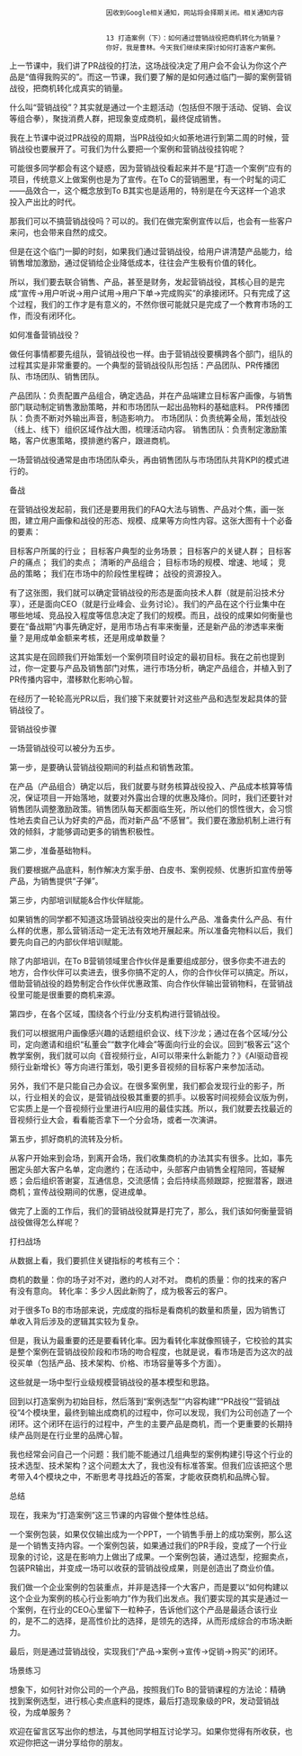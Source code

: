 
                            
                            因收到Google相关通知，网站将会择期关闭。相关通知内容
                            
                            
                            13 打造案例（下）：如何通过营销战役把商机转化为销量？
                            你好，我是曹林。今天我们继续来探讨如何打造客户案例。

上一节课中，我们讲了PR战役的打法，这场战役决定了用户会不会认为你这个产品是“值得我购买的”。而这一节课，我们要了解的是如何通过临门一脚的案例营销战役，把商机转化成真实的销量。

什么叫“营销战役”？其实就是通过一个主题活动（包括但不限于活动、促销、会议等组合拳），聚拢消费人群，把现象变成商机，最终促成销售。

我在上节课中说过PR战役的周期，当PR战役如火如荼地进行到第二周的时候，营销战役也要展开了。可我们为什么要把一个案例和营销战役挂钩呢？

可能很多同学都会有这个疑惑，因为营销战役看起来并不是“打造一个案例”应有的项目，传统意义上做案例也是为了宣传。在To C的营销圈里，有一个时髦的词汇——品效合一，这个概念放到To B其实也是适用的，特别是在今天这样一个追求投入产出比的时代。

那我们可以不搞营销战役吗？可以的。我们在做完案例宣传以后，也会有一些客户来问，也会带来自然的成交。

但是在这个临门一脚的时刻，如果我们通过营销战役，给用户讲清楚产品能力，给销售增加激励，通过促销给企业降低成本，往往会产生极有价值的转化。

所以，我们要去联合销售、产品，甚至是财务，发起营销战役，其核心目的是完成“宣传→用户听说→用户试用→用户下单→完成购买”的承接闭环。只有完成了这个过程，我们的工作才是有意义的，不然你很可能就只是完成了一个教育市场的工作，而没有闭环化。

如何准备营销战役？

做任何事情都要先组队，营销战役也一样。由于营销战役要横跨各个部门，组队的过程其实是非常重要的。一个典型的营销战役队形包括：产品团队、PR传播团队、市场团队、销售团队。


产品团队：负责配置产品组合，确定选品，并在产品端建立目标客户画像，与销售部门联动制定销售激励策略，并和市场团队一起出品物料的基础底料。
PR传播团队：负责不断对外输出声音，制造影响力。
市场团队：负责统筹全局，策划战役（线上、线下）组织区域作战大图，梳理活动内容。
销售团队：负责制定激励策略，客户优惠策略，摸排邀约客户，跟进商机。


一场营销战役通常是由市场团队牵头，再由销售团队与市场团队共背KPI的模式进行的。

备战

在营销战役发起前，我们还是要用我们的FAQ大法与销售、产品对个焦，画一张图，建立用户画像和战役的形态、规模、成果等方向性内容。这张大图有十个必备的要素：


目标客户所属的行业；
目标客户典型的业务场景；
目标客户的关键人群；
目标客户的痛点；
我们的卖点；
清晰的产品组合；
目标市场的规模、增速、地域；
竞品的策略；
我们在市场中的阶段性里程碑；
战役的资源投入。


有了这张图，我们就可以确定营销战役的形态是面向技术人群（就是前沿技术分享），还是面向CEO（就是行业峰会、业务讨论）。我们的产品在这个行业集中在哪些地域、竞品投入程度等信息决定了我们的规模。而且，战役的成果如何衡量也要在“备战期”内事先确定好，是用市场占有率来衡量，还是新产品的渗透率来衡量？是用成单金额来考核，还是用成单数量？

这其实是在回顾我们开始策划一个案例项目时设定的最初目标。我在之前也提到过，你一定要与产品及销售部门对焦，进行市场分析，确定产品组合，并植入到了PR传播内容中，潜移默化影响心智。

在经历了一轮轮高光PR以后，我们接下来就要针对这些产品和选型发起具体的营销战役了。

营销战役步骤

一场营销战役可以被分为五步。

第一步，是要确认营销战役期间的利益点和销售政策。

在产品（产品组合）确定以后，我们就要与财务核算战役投入、产品成本核算等情况，保证项目一开始落地，就要对外露出合理的优惠及降价。同时，我们还要针对销售团队调整激励政策。销售团队每天都面临生死，所以他们的惯性很大，会习惯性地去卖自己认为好卖的产品，而对新产品“不感冒”。我们要在激励机制上进行有效的倾斜，才能够调动更多的销售积极性。

第二步，准备基础物料。

我们要根据产品底料，制作解决方案手册、白皮书、案例视频、优惠折扣宣传册等产品，为销售提供“子弹”。

第三步，内部培训赋能&合作伙伴赋能。

如果销售的同学都不知道这场营销战役突出的是什么产品、准备卖什么产品、有什么样的优惠，那么营销活动一定无法有效地开展起来。所以准备完物料以后，我们要先向自己的内部伙伴培训赋能。

除了内部培训，在To B营销领域里合作伙伴是重要组成部分，很多你卖不进去的地方，合作伙伴可以卖进去，很多你搞不定的人，你的合作伙伴可以搞定。所以，借助营销战役的趋势制定合作伙伴优惠政策、向合作伙伴输出营销物料，在营销战役里可能是很重要的商机来源。

第四步，在各个区域，围绕各个行业/分支机构进行营销战役。

我们可以根据用户画像感兴趣的话题组织会议、线下沙龙；通过在各个区域/分公司，定向邀请和组织“私董会”“数字化峰会”等面向行业的会议。回到“极客云”这个教学案例，我们就可以向《音视频行业，AI可以带来什么新能力？》《AI驱动音视频行业新增长》等方向进行策划，吸引更多音视频的目标客户来参加活动。

另外，我们不是只能自己办会议。在很多案例里，我们都会发现行业的影子，所以，行业相关的会议，是营销战役极其重要的抓手。以极客时间视频会议版为例，它实质上是一个音视频行业里进行AI应用的最佳实践。所以，我们就要去找最近的音视频行业大会，看看能否拿下一个分会场，或者一次演讲。

第五步，抓好商机的流转及分析。

从客户开始来到会场，到离开会场，我们收集商机的办法其实有很多。比如，事先圈定头部大客户名单，定向邀约；在活动中，头部客户由销售全程陪同，答疑解惑；会后组织答谢宴，互通信息，交流感情；会后持续高频跟踪，挖掘潜客，跟进商机；宣传战役期间的优惠，促进成单。

做完了上面的工作后，我们的营销战役就算是打完了，那么，我们该如何衡量营销战役做得怎么样呢？

打扫战场

从数据上看，我们要抓住关键指标的考核有三个：


商机的数量：你的场子对不对，邀约的人对不对。
商机的质量：你的找来的客户有没有意向。
转化率：多少人因此新购了，成为极客云的客户。


对于很多To B的市场部来说，完成度的指标是看商机的数量和质量，因为销售订单收入背后涉及的逻辑其实较为复杂。

但是，我认为最重要的还是要看转化率。因为看转化率就像照镜子，它校验的其实是整个案例在营销战役阶段和市场的吻合程度，也就是说，看市场是否为这次的战役买单（包括产品、技术架构、价格、市场容量等多个方面）。

这些就是一场中型行业级规模营销战役的基本模型和思路。

回到以打造案例为初始目标，然后落到“案例选型”“内容构建”“PR战役”“营销战役”4个模块里，最终到输出成商机的过程中，你可以发现，我们为公司创造了一个闭环。这个闭环在运行的过程中，产生的主要产品是商机，而一个更重要的长期持续产品则是在行业里的品牌心智。

我也经常会问自己一个问题：我们能不能通过几组典型的案例构建引导这个行业的技术选型、技术架构？这个问题太大了，我也没有标准答案。但我们应该把这个思考带入4个模块之中，不断思考寻找趋近的答案，才能收获商机和品牌心智。

总结

现在，我来为“打造案例”这三节课的内容做个整体性总结。

一个案例包装，如果仅仅输出成为一个PPT，一个销售手册上的成功案例，那么这是一个销售支持内容。一个案例包装，如果通过我们的PR手段，变成了一个行业现象的讨论，这是在影响力上做出了成果。一个案例包装，通过选型，挖掘卖点，包装PR输出，并变成一场可以收获的营销战役成果，则是创造出了商业价值。

我们做一个企业案例的包装重点，并非是选择一个大客户，而是要以“如何构建以这个企业为案例的核心行业影响力”作为我们出发点。我们要实现的其实是通过一个案例，在行业的CEO心里留下一粒种子，告诉他们这个产品是最适合该行业的，是不二的选择，是高性价比的选择，是领先的选择，从而形成综合的市场决断力。

最后，则是通过营销战役，实现我们“产品→案例→宣传→促销→购买”的闭环。

场景练习

想象下，如何针对你公司的一个产品，按照我们To B的营销课程的方法论：精确找到案例选型，进行核心卖点底料的提炼，最后打造现象级的PR，发动营销战役，为成单服务？

欢迎在留言区写出你的想法，与其他同学相互讨论学习。如果你觉得有所收获，也欢迎你把这一讲分享给你的朋友。

                        
                        
                            